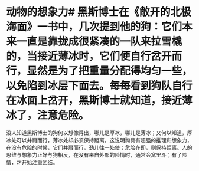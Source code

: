 # 动物的想象力# 黑斯博士在《敞开的北极海面》一书中，几次提到他的狗：它们本来一直是靠拢成很紧凑的一队来拉雪橇的，当接近薄冰时，它们便自行岔开而行，显然是为了把重量分配得均匀一些，以免陷到冰层下面去。每每看到狗队自行在冰面上岔开，黑斯博士就知道，接近薄冰了，注意危险。 

 没人知道黑斯博士的狗何以想像得出，哪儿是厚冰，哪儿是薄冰；又何以知道，厚冰处可以并肩而行，薄冰处却必须保持距离。这说明狗具有超强的推理和想象力，在没有危险的时候，它们并肩而行，劲儿往一处使；危险在即，则保持距离。人的思维与想象力正好与狗相反，在没有来自外部的险情时，通常会窝里斗；有了险情，才开始注重团结。
 